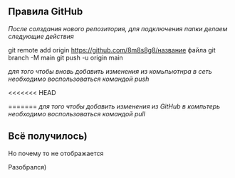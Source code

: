 ## Правила GitHub

*После солздания нового репозитория, для подключения папки делаем следующие действия*

git remote add origin https://github.com/8m8s8g8/название файла
git branch -M main
git push -u origin main

*для того чтобы вновь добавить изменения из комьпьютнра в сеть необходимо воспользоваться командой push*

<<<<<<< HEAD

=======
*для того чтобы добавить изменения из GitHub в компьтерь необходимо воспользоваться командой pull*

## Всё получилось)

 Но почему то не отображается

Разобрался)
